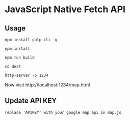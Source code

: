 # JavaScript Native Fetch API

## Usage
```
npm install gulp-cli -g

npm install

npm run build

cd dest

http-server -p 1234

```

Now visit http://localhost:1234/map.html

## Update API KEY
```
replace 'APIKEY' with your google map api in map.js
```

